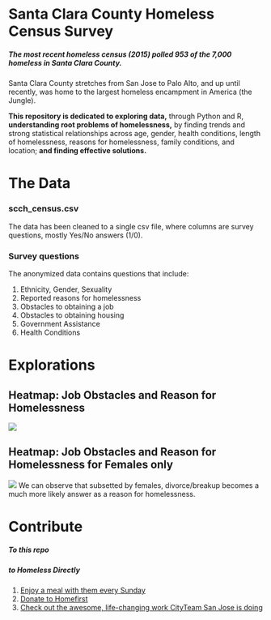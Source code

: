 # Santa Clara County Homeless Census Survey

##### The most recent homeless census (2015) polled 953 of the 7,000 homeless in Santa Clara County.
Santa Clara County stretches from San Jose to Palo Alto, and up until recently, was home to the largest homeless encampment in America (the Jungle).

**This repository is dedicated to exploring data,** through Python and R, **understanding root problems of homelessness,** by finding trends and strong statistical relationships across age, gender, health conditions, length of homelessness, reasons for homelessness, family conditions, and location; **and finding effective solutions.**


# The Data

### scch_census.csv
The data has been cleaned to a single csv file, where columns are survey questions, mostly Yes/No answers (1/0).

### Survey questions
The anonymized data contains questions that include:
1. Ethnicity, Gender, Sexuality
1. Reported reasons for homelessness
1. Obstacles to obtaining a job
1. Obstacles to obtaining housing
1. Government Assistance
1. Health Conditions


# Explorations

## Heatmap: Job Obstacles and Reason for Homelessness
![]('https://github.com/michaeljulian/scch-census/blob/master/plots/heatmap_reasons_job.png')

## Heatmap: Job Obstacles and Reason for Homelessness for Females only
![]('https://github.com/michaeljulian/scch-census/blob/master/plots/heatmap_reasons_job_female.png')
We can observe that subsetted by females, divorce/breakup becomes a much more likely answer as a reason for homelessness.


# Contribute

##### To this repo


##### to Homeless Directly

1. [Enjoy a meal with them every Sunday](http://www.believersinchristministry.com/)
2. [Donate to Homefirst](http://www.homefirstscc.org/)
3. [Check out the awesome, life-changing work CityTeam San Jose is doing](https://www.cityteam.org/san-jose/)
